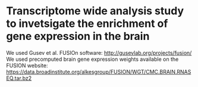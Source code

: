# Transcriptome wide analysis study to invetsigate the enrichment of gene expression in the brain 

We used Gusev et al. FUSIOn software: http://gusevlab.org/projects/fusion/
We used precomputed brain gene expression weights available on the FUSION website: https://data.broadinstitute.org/alkesgroup/FUSION/WGT/CMC.BRAIN.RNASEQ.tar.bz2
